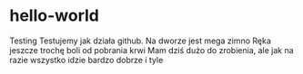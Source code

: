 # hello-world
Testing
Testujemy jak działa github. Na dworze jest mega zimno
Ręka jeszcze trochę boli od pobrania krwi
Mam dziś dużo do zrobienia, ale jak na razie wszystko idzie bardzo dobrze
i tyle
